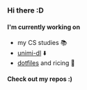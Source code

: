 ### Hi there :D

#### I'm currently working on
- my CS studies :books:
- [unimi-dl](https://github.com/SimpoLab/unimi-dl) :arrow_down:
- [dotfiles](https://github.com/sgorblex/dotfiles) and ricing :rice:

#### Check out my repos :)
